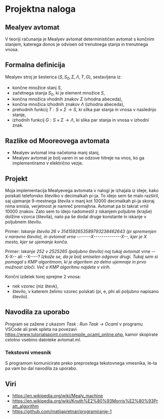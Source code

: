 # Projektna naloga
## Mealyev avtomat
V teoriji računanja je Mealyev avtomat determinističen avtomat s končnim stanjem, katerega donos je odvisen od trenutnega stanja in trenutnega vnosa.

## Formalna definicija

Mealyev stroj je šesterica $(S, S_0 , \Sigma, \Lambda, T, G)$, sestavljena iz:

- končne množice stanj $S$,
- začetnega stanja $S_0$, ki je element množice $S$,
- končna množica vhodnih znakov $\Sigma$ (vhodna abeceda),
- končna množica izhodnih znakov $\Lambda$ (izhodna abeceda),
- prehodnih funkcij $T : S \times \Sigma \rightarrow S$, ki silka par stanja in vnosa v naslednjo stanje,
- izhodnih funkcij $G : S \times \Sigma \rightarrow \Lambda$, ki slika par stanja in vnosa v izhodni znak.

## Razlike od Mooreovega avtomata
- Mealyev avtomat ima načeloma manj stanj,
- Mealyev avtomat je bolj varen in se odzove hitreje na vnos, ko ga implementiramo v električno vezje.

## Projekt
Moja implementacija Mealyevega avtomata v nalogi je izhajala iz ideje, kako poiskati telefonsko številko v decimalkah pi-ja.
To idejo sem še malo razširil, saj ujemanje 9-mestnega števila v manj kot 10000 decimalkah pi-ja skoraj nima smisla,
verjetnost je namreč premajhna. Avtomat pa bi takrat vrnil 10000 znakov. Zato sem to idejo nadomestil z iskanjem poljubne (krajše) dolžine vzorca (števila),
nato pa še dodal druge konstante in iskanje v poljubnem številu. 

Primer: *Iskanje števila 26 v 3141592653589793238462643 (pi spremenjen v naravno število),
in avtomat vrne
-------X--------------X--, kjer je X mesto, kjer se ujemanje konča.*

Primer: *Iskanje 252 v 2525265 (poljubno število) naj tukaj avtomat vrne*  --X-X-- ali --X----?
*Izkaže se, da je bolj smiselen odgovor drugi. Tukaj sem si pomagal s KMP algoritmom, ki je algoritem za delno ujemnaje in prvo možnost izloči.
Več o KMP algoritmu najdete v virih.*

Končni izdelek torej sprejme 2 vnosa: 
- nek vzorec (niz števk),
- število, v katerem želimo vzorec poiskati (pi, e, phi ali poljubno napisano število).

## Navodila za uporabo
Program se zažene z ukazom _Task : Run Task -> Ocaml_ v programu VSCode
ali prek spleta na povezavi https://www.tutorialspoint.com/compile_ocaml_online.php, 
kamor skopirate celotno vsebino datoteke avtomat.ml.

### Tekstovni vmesnik
S programom komunicirate preko preprostega tekstovnega vmesnika, le-ta pa vam bo dal navodila za uporabo.

## Viri

-  https://en.wikipedia.org/wiki/Mealy_machine
-  https://en.wikipedia.org/wiki/Knuth%E2%80%93Morris%E2%80%93Pratt_algorithm
-  https://github.com/matijapretnar/programiranje-1

